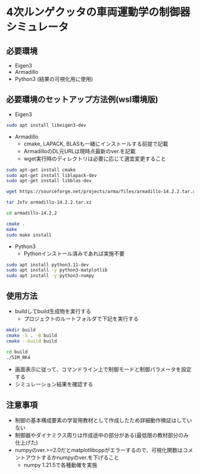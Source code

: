 # 4次ルンゲクッタの車両運動学の制御器シミュレータ

## 必要環境
 - Eigen3
 - Armadillo
 - Python3 (結果の可視化用に使用)

## 必要環境のセットアップ方法例(wsl環境版)
 - Eigen3
```bash
sudo apt install libeigen3-dev
```

 - Armadillo
    - cmake, LAPACK, BLASも一緒にインストールする前提で記載
    - ArmadilloのDL元URLは現時点最新のver.を記載
    - wget実行時のディレクトリは必要に応じて適宜変更すること
```bash
sudo apt-get install cmake
sudo apt-get install liblapack-dev
sudo apt-get install libblas-dev

wget https://sourceforge.net/projects/arma/files/armadillo-14.2.2.tar.xz

tar Jxfv armadillo-14.2.2.tar.xz

cd armadillo-14.2.2  

cmake .
make
sudo make install
 ```

 - Python3
    - Pythonインストール済みであれば実施不要
 ```bash
sudo apt install python3.11-dev
sudo apt install -y python3-matplotlib
sudo apt install -y python3-numpy
 ```

## 使用方法
 - buildしてbuild生成物を実行する
    - プロジェクトのルートフォルダで下記を実行する
```bash
mkdir build
cmake -S . -B build
cmake --build build

cd build
./SIM_RK4 
```
 - 画面表示に従って、コマンドライン上で制御モードと制御パラメータを設定する
 - シミュレーション結果を確認する

## 注意事項
 - 制御の基本構成要素の学習用教材として作成したため詳細動作検証はしていない
 - 制御器やダイナミクス周りは作成途中の部分がある(最低限の教材部分のみ仕上げた)
 - numpyのver.>=2.0だとmatplotlibcppがエラーするので、可視化関数はコメントアウトするかnumpyのver.を下げること
    - numpy 1.21.5で各種動確を実施
